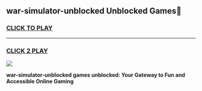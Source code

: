 
## war-simulator-unblocked Unblocked Games👋
<h3>
<a href="https://news.freeplayer.one?title=war-simulator-unblocked&ref=16F">CLICK TO PLAY</a></h3>
<hr>

<h3>
<a href="https://news.freeplayer.one?title=war-simulator-unblocked&ref=16F">CLICK 2 PLAY</a>
  
</h3>

<a href="https://news.freeplayer.one?title=war-simulator-unblocked&ref=16F/"><img src="https://clearcache.store/games.png"></a>


**war-simulator-unblocked games unblocked: Your Gateway to Fun and Accessible Online Gaming**
